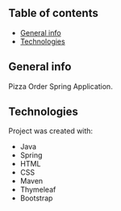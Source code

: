 ## Table of contents
* [General info](#general-info)
* [Technologies](#technologies)

## General info
Pizza Order Spring Application.

## Technologies
Project was created with:
* Java
* Spring
* HTML
* CSS
* Maven
* Thymeleaf
* Bootstrap
